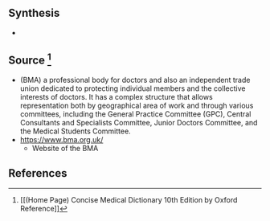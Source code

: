 ## Synthesis
- 
## Source [^1]
- (BMA) a professional body for doctors and also an independent trade union dedicated to protecting individual members and the collective interests of doctors. It has a complex structure that allows representation both by geographical area of work and through various committees, including the General Practice Committee (GPC), Central Consultants and Specialists Committee, Junior Doctors Committee, and the Medical Students Committee.
- https://www.bma.org.uk/
	- Website of the BMA
## References

[^1]: [[(Home Page) Concise Medical Dictionary 10th Edition by Oxford Reference]]